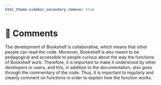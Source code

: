 ```yaml
---
html_theme.sidebar_secondary.remove: true
---
```


# 💭 Comments

The development of Bookshelf is collaborative, which means that other people can read the code. Moreover, Bookshelf is also meant to be pedagogical and accessible to people curious about the way the functions of Bookshelf work. Therefore, it is important to make it understood by other developers or users, and this, in addition to the
documentation, also goes through the commentary of the code. Thus, it is important to regularly and cleanly comment on functions in order to explain how the function works.